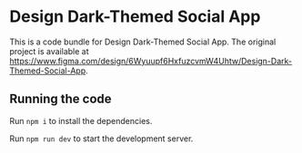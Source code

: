 
  # Design Dark-Themed Social App

  This is a code bundle for Design Dark-Themed Social App. The original project is available at https://www.figma.com/design/6Wyuupf6HxfuzcvmW4Uhtw/Design-Dark-Themed-Social-App.

  ## Running the code

  Run `npm i` to install the dependencies.

  Run `npm run dev` to start the development server.
  